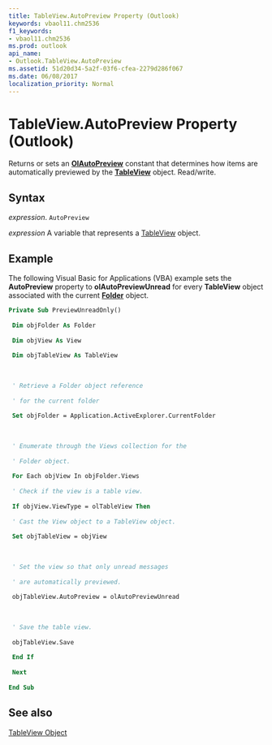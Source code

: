 ```yaml
---
title: TableView.AutoPreview Property (Outlook)
keywords: vbaol11.chm2536
f1_keywords:
- vbaol11.chm2536
ms.prod: outlook
api_name:
- Outlook.TableView.AutoPreview
ms.assetid: 51d20d34-5a2f-03f6-cfea-2279d286f067
ms.date: 06/08/2017
localization_priority: Normal
---
```



# TableView.AutoPreview Property (Outlook)

Returns or sets an  **[OlAutoPreview](Outlook.OlAutoPreview.md)** constant that determines how items are automatically previewed by the **[TableView](Outlook.TableView.md)** object. Read/write.


## Syntax

_expression_. `AutoPreview`

_expression_ A variable that represents a [TableView](./Outlook.TableView.md) object.


## Example

The following Visual Basic for Applications (VBA) example sets the  **AutoPreview** property to **olAutoPreviewUnread** for every **TableView** object associated with the current **[Folder](Outlook.Folder.md)** object.


```vb
Private Sub PreviewUnreadOnly() 
 
 Dim objFolder As Folder 
 
 Dim objView As View 
 
 Dim objTableView As TableView 
 
 
 
 ' Retrieve a Folder object reference 
 
 ' for the current folder 
 
 Set objFolder = Application.ActiveExplorer.CurrentFolder 
 
 
 
 ' Enumerate through the Views collection for the 
 
 ' Folder object. 
 
 For Each objView In objFolder.Views 
 
 ' Check if the view is a table view. 
 
 If objView.ViewType = olTableView Then 
 
 ' Cast the View object to a TableView object. 
 
 Set objTableView = objView 
 
 
 
 ' Set the view so that only unread messages 
 
 ' are automatically previewed. 
 
 objTableView.AutoPreview = olAutoPreviewUnread 
 
 
 
 ' Save the table view. 
 
 objTableView.Save 
 
 End If 
 
 Next 
 
End Sub
```


## See also


[TableView Object](Outlook.TableView.md)

